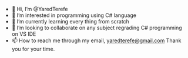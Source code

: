 - 👋 Hi, I’m @YaredTerefe
- 👀 I’m interested in programming using C# language
- 🌱 I’m currently learning every thing from scratch
- 💞️ I’m looking to collaborate on any subject regrading C# programming on VS IDE
- 📫 How to reach me through my email, yaredterefe@gmail.com
Thank you for your time. 
